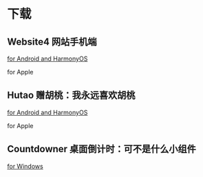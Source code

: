 # 下载

## Website4 网站手机端

[for Android and HarmonyOS <Badge text="0.3.5" vertical="middle"/>](
    <http://sakuyark.com/api/v1/app/e2393d5d-e566-4b99-97dc-fc9d768c6177/get_latest_installer>
)

for Apple <Badge text="暂不支持" vertical="middle" type="error"/>

## Hutao 赠胡桃：我永远喜欢胡桃

[for Android and HarmonyOS <Badge text="0.1.7" vertical="middle"/>](
    <http://sakuyark.com/api/v1/app/63a91758-4464-4071-acac-5e2e9323ddd0/get_latest_installer/>
)

for Apple <Badge text="暂不支持" vertical="middle" type="error"/>

## Countdowner 桌面倒计时：可不是什么小组件

[for Windows <Badge text="0.1.6" vertical="middle"/>](
    <http://sakuyark.com/api/v1/app/1592d314-caad-4763-a843-947fb60fb2dc/get_latest_installer/>
)

